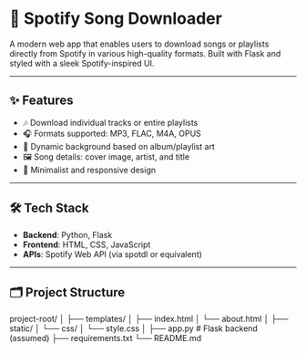 # 🎵 Spotify Song Downloader

A modern web app that enables users to download songs or playlists directly from Spotify in various high-quality formats. Built with Flask and styled with a sleek Spotify-inspired UI.

---

## ✨ Features

- 🎶 Download individual tracks or entire playlists
- 🎧 Formats supported: MP3, FLAC, M4A, OPUS
- 🎨 Dynamic background based on album/playlist art
- 🖼 Song details: cover image, artist, and title
- 💚 Minimalist and responsive design

---

## 🛠 Tech Stack

- **Backend**: Python, Flask
- **Frontend**: HTML, CSS, JavaScript
- **APIs**: Spotify Web API (via spotdl or equivalent)

---

## 🗂 Project Structure
project-root/
│
├── templates/
│ ├── index.html
│ └── about.html
│
├── static/
│ └── css/
│ └── style.css
│
├── app.py # Flask backend (assumed)
├── requirements.txt
└── README.md
